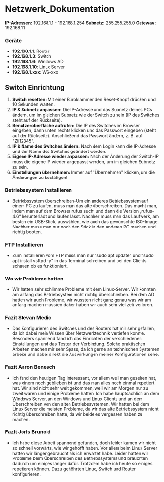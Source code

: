 # Netzwerk_Dokumentation

**IP-Adressen:** 192.168.1.1 - 192.168.1.254
**Subnetz:** 255.255.255.0
**Gateway:** 192.168.1.1

### Geräte
- **192.168.1.1**: Router
- **192.168.1.3**: Switch
- **192.168.1.6**: Windows AD
- **192.168.1.10**: Linux Server
- **192.168.1.xxx**: WS-xxx

## Switch Einrichtung
1. **Switch resetten:** Mit einer Büroklammer den Reset-Knopf drücken und 10 Sekunden warten.  
2. **IP & Subnetz anpassen:** Die IP-Adresse und das Subnetz deines PCs ändern, um im gleichen Subnetz wie der Switch zu sein (IP des Switches steht auf der Rückseite).  
3. **Benutzeroberfläche aufrufen:** Die IP des Switches im Browser eingeben, dann unten rechts klicken und das Passwort eingeben (steht auf der Rückseite). Anschließend das Passwort ändern, z. B. auf "Zli12345".  
4. **IP & Name des Switches ändern:** Nach dem Login kann die IP-Adresse und der Name des Switches geändert werden.  
5. **Eigene IP-Adresse wieder anpassen:** Nach der Änderung der Switch-IP muss die eigene IP wieder angepasst werden, um im gleichen Subnetz zu sein.  
6. **Einstellungen übernehmen:** Immer auf "Übernehmen" klicken, um die Änderungen zu bestätigen!

### Betriebssystem Installieren
- Betriebssystem überschreiben-Um ein anderes Betriebssystem auf einem PC zu laufen, muss man das alte überschreiben. Das macht man, indem man auf dem Browser rufus sucht und dann die Version „rufus-4.6“ herunterlädt und laufen lässt. Nachher muss man das Laufwerk, am besten ein USB-Stick, auswählen, wie auch das gewünschte ISO-Image. Nachher muss man nur noch den Stick in den anderen PC machen und richtig booten.

### FTP Installieren
- Zum Installieren vom FTP muss man nur "sudo apt update" und "sudo apt install vsftpd -y" in das Terminal schreiben und bei den Clients schauen ob es funktioniert.

### Wo wir Probleme hatten
- Wir hatten sehr schlimme Probleme mit dem Linux-Server. Wir konnten am anfang das Betriebsystem nicht richtig überschreiben. Bei dem AD hatten wir auch Probleme, wir wussten nicht ganz genau was wir am anfang machen mussten daher haben wir auch sehr viel zeit verloren.
### Fazit Stevan Medic
- Das Konfigurieren des Switches und des Routers hat mir sehr gefallen, da ich dabei mein Wissen über Netzwerktechnik vertiefen konnte. Besonders spannend fand ich das Einrichten der verschiedenen Einstellungen und das Testen der Verbindung. Solche praktischen Arbeiten machen mir sehr Spass, da ich gerne an technischen Systemen arbeite und dabei direkt die Auswirkungen meiner Konfigurationen sehe.

### Fazit Aaron Benesch
- Ich fand den heutigen Tag interessant, vor allem weil man gesehen hat, was einem noch geblieben ist und das man alles noch einmal repetiert hat. Wir sind nicht sehr weit gekommen, weil wir am Morgen nur zu zweit waren und einige Probleme hatten. Ich habe hauptsächlich an dem Windows Server, an den Windows und Linux Clients und an dem Überschreiben von den alten Betriebssystemen. Wir hatten bei dem Linux Server die meisten Probleme, da wir das alte Betriebssystem nicht richtig überschreiben hatte, da wir beide es vergessen haben zu machen.

### Fazit Joris Brunold
- Ich habe diese Arbeit spannend gefunden, doch leider kamen wir nicht so schnell vorwärts, wie wir gehofft haben. Vor allem beim Linux Server hatten wir länger gebraucht als ich erwartet habe. Leider hatten wir Probleme beim Überschreiben des Betriebssystems und brauchten dadurch um einiges länger dafür. Trotzdem habe ich heute so einiges repetieren können. Dazu gehöhrten Linux, Switch und Router konfigurieren.
